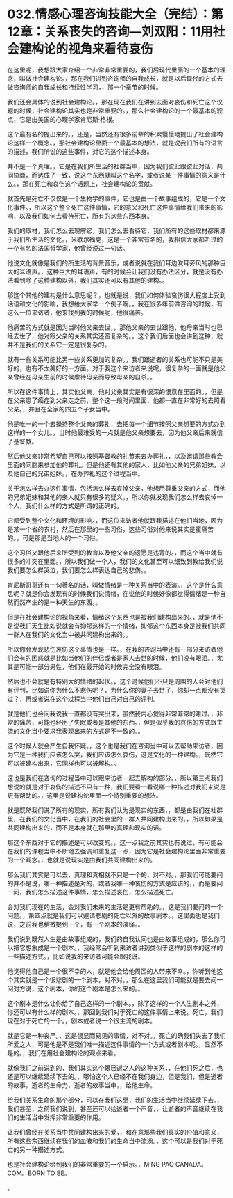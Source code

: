 # 032.情感心理咨询技能大全（完结）：第12章：关系丧失的咨询—刘双阳：11用社会建构论的视角来看待哀伤

在这里呢，我想跟大家介绍一个非常非常重要的，我们后现代里面的一个基本的理念，叫做社会建构论。，那在我们讲到咨询师的自我成长，就是以后现代的方式去做咨询师的自我成长和持续性学习，，那一个章节的时候。

我们还会具体的说到社会建构论。，那在现在我们在讲到去面对哀伤和死亡这个议题的时候，社会建构论其实也是非常重要的。，那么社会建构论的一个最基本的观点，它是由美国的心理学家肯尼斯·格根。

这个最有名的提出来的。，还是，当然还有很多前辈的积累慢慢地提出了社会建构论这样一个概念。，那社会建构论里面一个最基本的想法，就是说我们所有的语言的描述，我们所说的这些事件，对它的这个描述本身。

并不是一个真理。，它是在我们所生活的社群当中，因为我们彼此跟彼此对话，共同协商，而达成了一致，说这个东西就叫这个名字，或者说某一件事情的意义是什么。，那在死亡和哀伤这个话题上，社会建构论的贡献。

就首先是死亡不仅仅是一个生物学的事件，它也是由一个故事组成的，它是一个文化事件。，所以这个整个死亡这件事情，它的意义和死亡这件事情给我们带来的影响，以及我们如何去看待死亡，所有的这些东西本身。

我们的取材，我们怎么去理解它，我们怎么去看待它，我们所有的这些取材都来源于我们所生活的文化。，米歇尔福克，这是一个非常有名的，我相信大家都听过的一个有名的法国哲学家，他曾经说过一句话。

他说文化就像是我们的所生活的背景音乐，或者说就在我们耳边吹耳旁风的那种巨大的耳语声。，这种巨大的耳语声，有的时候会让我们没有办法区分，就是没有办法看到除了这种建构以外，我们其实还可以有其他的建构。。

那这个其他的建构是什么意思呢？，也就是说，我们如何体验哀伤很大程度上受到话语和文化的影响，我想给大家举一个例子啊。，我在很多年前做咨询的时候，有这么一位来访者，他来找到我的时候呢，他很痛苦。

他痛苦的方式就是因为当时他父亲去世，，那他父亲的去世跟他，他母亲当时也已经去世了，他对跟父亲的关系其实还蛮复杂的。，这个我们后面也会讲到这种，就并不是我们的关系它一定是很复杂的。

就有一些关系可能比另一些关系更加的复杂。，我们跟逝者的关系也可能不只是美好的，也有不太美好的一方面。对于我这个来访者来说呢，很复杂的一面就是他父亲曾经在母亲生前的时候虐待母亲而导致母亲的自杀。。

所以在这件事情上，其实他父亲，他对父亲其实是有很深的恨意在里面的。，但是在父亲患了癌症到父亲走之前，整个这一段时间里面，他都一直在非常好的去照看父亲。，并且在全家的四五个子女当中。

他是唯一的一个去操持整个父亲的葬礼，去把每一个细节按照父亲想要的方式办到这样的一个女儿。，当时他最难受的一点就是他父亲想要去，因为他父亲后来就信了基督教。

然后他父亲非常希望自己可以按照基督教的礼节来去办葬礼，，以及邀请那些教会里面的同胞来参加他的葬礼。但是他还有其他的家人，比如他父亲的兄弟姐妹，以及他自己的兄弟姐妹。，在办葬礼的这个过程当中。

关于怎么样去办这件事情，包括怎么样去哀悼父亲，他想用尊重父亲的方式，而他的兄弟姐妹和其他的亲人就只有很多的疑义。，所以你就发现我们怎么样去哀悼一个人，我们什么样的方式是所谓的正确的。

它都受到整个文化和环境的影响。，而这位来访者他就跟我描述在他们当地，因为是某一个省的农村，然后在那里的一些习俗，这些习俗对他来说其实是蛮痛苦的。，可是那是当地人的一个习俗。

这个习俗又跟他后来所受到的教育以及他父亲的遗愿是违背的。，而这个当中就有很多的冲突在里面。，所以我们做一个人，我们的文化甚至可以细致到教给我们说我们要怎么样哭泣，我们要怎么样表达自己的悲伤。。

肯尼斯哥哥还有一句著名的话，叫做情绪是一种关系当中的表演。，这个是什么意思呢？就是你会发现有的时候我们说情绪，在说他的时候好像都觉得情绪是一种自然而然产生的是一种天生的东西。。

但是在社会建构论的视角来看，情绪这个东西也是被我们建构出来的。，就是他不是说我们天生比如说就会有抑郁这样的一个情绪，抑郁这个东西本身是被我们共同一群人在我们的文化当中被共同建构出来的。。

所以你会发现悲伤哀伤这个事情也是一样。，在我的咨询当中还有一部分来访者他们会有的困惑就是比如当他们的伴侣或者是家人去世的时候，他们没有眼泪。，尤其是可能一部分男性，他们在最开始的时候完全没有眼泪。

然后也不会就是有特别大的情绪的起伏。，这个时候他们不只是周围的人会对他们有评判，比如说你为什么不悲伤呢？，为什么你的妻子去世了，你却一点都没有哭过？，再或者说在这个过程当中他们自己对自己的评判。

就是他们也会问我说我一直都没有哭出来，虽然我内心觉得非常非常的难过。，非常的痛苦，可能也经历了失眠或者是其他的东西。，但是似乎我的哀伤的方式跟主流的文化当中要求我表现出来的方式是不一致的。。

这个时候人就会产生自我怀疑。，这个也是我们在咨询当中可以去帮助来访者，因为它是一种我们应该怎么哭，我们应该怎么哀伤，这是文化的一种建构。，既然它可以被建构出来，它同样也可以被解构。。

这也是我们在咨询的过程当中可以跟来访者一起去解构的部分。，所以第三点我们想说的就是对于哀伤的描述不只有一种，我们要看一看说哪一种描述对我们来说是更有帮助的。，这里是说建构论里面一个特别重要的想法。

就是既然我们说了所有的现实，所有我们认为是现实的东西，，都是由我们在社群里，在我们的文化当中，在我们的社会里的一群人共同建构出来的。，所以如果是共同建构出来的，而不是本身就在那里的真理和现实的话。

那这个东西对于它的描述是可以改变的。，这一点我之前其实也有说过，有可能会在我们的课程当中不断地去强调和重复这一点，因为它是社会建构论里面非常重要的一个观念。，也就是说现实是由我们共同建构出来的。

那么我们其实是可以去，真理和真相就不只是一个的，对不对。，那我们可能要问的并不是说，哪一种描述是对的，或者我哪一种哀伤的方式是应该的，，而是要问一问，我们怎么描述这件事情，怎么描述哀伤，怎么描述死亡。

会对我们现在的生活，会对我们未来的生活是更有帮助的。，这是我们要问的一个问题。，第四点就是我们可以邀请悲剧的死亡以外的故事剧本。，这里面也是我们说，之前我也稍微提到一个，有一个剧本的演绎。。

我们说到既然人生是由故事组成的，我们的自我认同也是由故事组成的，那么你可以把它想象成是一个剧本。，我经常会听到来访者讲到类似于这样的剧本的这样的一些描述方式。，比如说我的来访者可能会跟我说。

他觉得他自己是一个很不幸的人，就是他会给他周围的人带来不幸。，你听到他这个其实就是一个很悲剧的一个剧本，对不对。，那么在这里我们可能就是要去问一问对方说，这个剧本，你的这个剧本是怎么来的。。

这个剧本是什么让你给了自己这样的一个剧本。，除了这样的一个人生剧本之外，你还可以有什么样的剧本。，那回到我们对于死亡的这件事情上来说，死亡，我们现在对于死亡的一个。，剧本或者说一个很主流的剧本。

就是它是一种丧尸。，这是很显而易见的事情，对不对。，死亡的确我们失去了我们所爱之人，可是他是不是我们唯一描述这件事情的一个方式或者剧本呢。，显然不是的。，我们在用社会建构论的观点来看。

就像我们之前说到的，我们其实这个跟已逝之人的这种关系，，在他们死之后，也还是可以继续延续下去的。，哪怕这个人已经不在我们身边，但是我们，但是逝者的故事，逝者的生命力，逝者的故事当中，，给他生命。

给我们关系生命的那个部分，可以在我们这里，我们的生活当中继续延续下去。，我们甚至，之前我们说到，甚至还可以给逝者一个声音，，让逝者的声音继续在我们的生活当中发挥非常重要的作用。

让我们曾经在关系当中共同建构出来的爱，，和在意那些我们真实的价值和意义，所有这些东西继续在我们的血液和我们的生命当中流淌。，这个可以是我们对于死亡的另一种描述方式。

也是社会建构论给到我们的非常重要的一个启示。，MING PAO CANADA。COM。BORN TO BE。

。